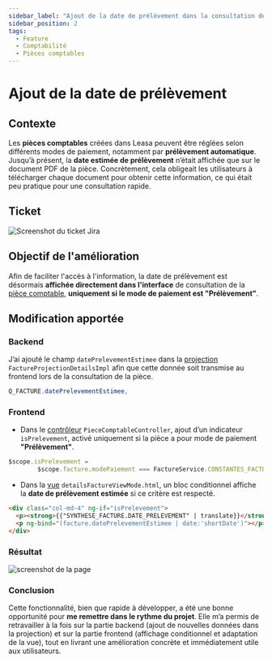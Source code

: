 ```yaml
---
sidebar_label: "Ajout de la date de prélèvement dans la consultation de pièce"
sidebar_position: 2
tags:
  - Feature
  - Comptabilité
  - Pièces comptables
---
```


# Ajout de la date de prélèvement

## Contexte

Les **pièces comptables** créées dans Leasa peuvent être réglées selon différents modes de paiement, notamment par **prélèvement automatique**. Jusqu’à présent, la **date estimée de prélèvement** n’était affichée que sur le document PDF de la pièce. Concrètement, cela obligeait les utilisateurs à télécharger chaque document pour obtenir cette information, ce qui était peu pratique pour une consultation rapide.

## Ticket

![Screenshot du ticket Jira](/img/feature/ticket/ml_15202.png)

## Objectif de l'amélioration

Afin de faciliter l'accès à l'information, la date de prélèvement est désormais **affichée directement dans l'interface** de consultation de la [pièce comptable](../../glossaire/Vocab_metier.md#pièce-comptable), **uniquement si le mode de paiement est "Prélèvement"**.

## Modification apportée

### Backend

J’ai ajouté le champ `datePrelevementEstimee` dans la [projection](../../glossaire/Vocab.md#projection) `FactureProjectionDetailsImpl` afin que cette donnée soit transmise au frontend lors de la consultation de la pièce.

```java
Q_FACTURE.datePrelevementEstimee,
```

### Frontend

- Dans le [contrôleur](../../glossaire/Vocab.md#controleur) `PieceComptableController`, ajout d’un indicateur `isPrelevement`, activé uniquement si la pièce a pour mode de paiement **"Prélèvement"**.

```js
$scope.isPrelevement =
        $scope.facture.modePaiement === FactureService.CONSTANTES_FACTURES.MODE_PAIEMENT.PRELEVEMENT;
```

- Dans la [vue](../../glossaire/Vocab.md#vue) `detailsFactureViewMode.html`, un bloc conditionnel affiche la **date de prélèvement estimée** si ce critère est respecté.

```html
<div class="col-md-4" ng-if="isPrelevement">
  <p><strong>{{"SYNTHESE_FACTURE.DATE_PRELEVEMENT" | translate}}</strong></p>
  <p ng-bind="(facture.datePrelevementEstimee | date:'shortDate')"></p>
</div>
````

### Résultat

![screenshot de la page](./../../../static/img/feature/ML-15202.png)

### Conclusion

Cette fonctionnalité, bien que rapide à développer, a été une bonne opportunité pour **me remettre dans le rythme du projet**.
Elle m’a permis de retravailler à la fois sur la partie backend (ajout de nouvelles données dans la projection) et sur la partie frontend (affichage conditionnel et adaptation de la vue), tout en livrant une amélioration concrète et immédiatement utile aux utilisateurs.